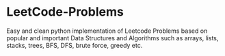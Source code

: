 # LeetCode-Problems

Easy and clean python implementation of Leetcode Problems based on popular and important Data Structures and Algorithms such as arrays, lists, stacks, trees, BFS, DFS, brute force, greedy etc.

